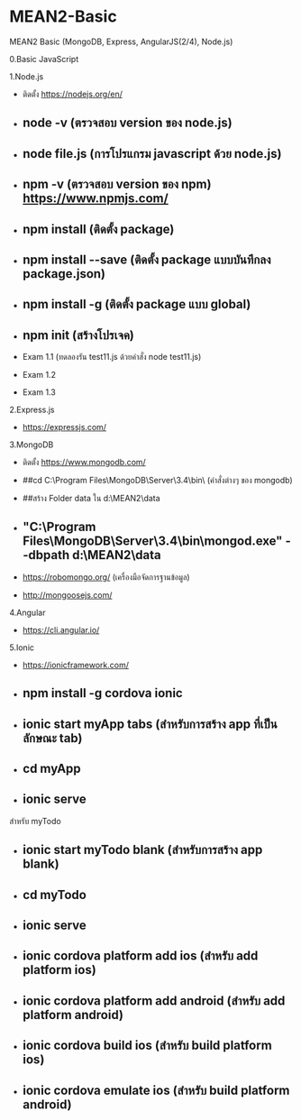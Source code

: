 # MEAN2-Basic
MEAN2 Basic (MongoDB, Express, AngularJS(2/4), Node.js)

0.Basic JavaScript

1.Node.js
- ติดตั้ง https://nodejs.org/en/
- ## node -v (ตรวจสอบ version ของ node.js)
- ## node file.js (การโปรแกรม javascript ด้วย node.js)

- ## npm -v (ตรวจสอบ version ของ npm)  https://www.npmjs.com/

- ## npm install <package name> (ติดตั้ง package) 
- ## npm install <package name> --save (ติดตั้ง package แบบบันทึกลง package.json) 
- ## npm install -g <package name> (ติดตั้ง package แบบ global) 
- ## npm init  (สร้างโปรเจค) 

- Exam 1.1 (ทดลองรัน test11.js ด้วยคำสั่ง node test11.js)
- Exam 1.2  
- Exam 1.3

2.Express.js
- https://expressjs.com/ 

3.MongoDB
- ติดตั้ง https://www.mongodb.com/
- ##cd C:\Program Files\MongoDB\Server\3.4\bin\ (คำสั่งต่างๆ ของ mongodb)
- ##สร้าง Folder data ใน d:\MEAN2\data

- ## "C:\Program Files\MongoDB\Server\3.4\bin\mongod.exe" --dbpath d:\MEAN2\data
  
  

- https://robomongo.org/  (เครื่องมือจัดการฐานข้อมูล)

- http://mongoosejs.com/  

4.Angular
- https://cli.angular.io/

5.Ionic 
- https://ionicframework.com/
- ## npm install -g cordova ionic
- ## ionic start myApp tabs (สำหรับการสร้าง app ที่เป็นลักษณะ tab)
- ## cd myApp
- ## ionic serve


สำหรับ myTodo
- ## ionic start myTodo blank (สำหรับการสร้าง app blank)
- ## cd myTodo
- ## ionic serve



- ## ionic cordova platform add ios (สำหรับ add platform ios)
- ## ionic cordova platform add android (สำหรับ add platform android)


- ## ionic cordova build ios  (สำหรับ build platform ios)
- ## ionic cordova emulate ios  (สำหรับ build platform android)
